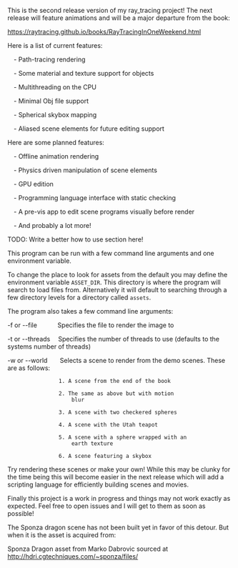This is the second release version of my ray_tracing 
project! The next release will feature animations and
will be a major departure from the book: 

https://raytracing.github.io/books/RayTracingInOneWeekend.html

Here is a list of current features:

&emsp;- Path-tracing rendering

&emsp;- Some material and texture support for objects

&emsp;- Multithreading on the CPU

&emsp;- Minimal Obj file support

&emsp;- Spherical skybox mapping

&emsp;- Aliased scene elements for future editing support

Here are some planned features:

&emsp;- Offline animation rendering

&emsp;- Physics driven manipulation of scene elements

&emsp;- GPU edition

&emsp;- Programming language interface with static checking

&emsp;- A pre-vis app to edit scene programs visually before render

&emsp;- And probably a lot more!

TODO: Write a better how to use section here!

This program can be run with a few command line arguments
and one environment variable.

To change the place to look for assets from the default
you may define the environment variable `ASSET_DIR`. This
directory is where the program will search to load files
from. Alternatively it will default to searching through
a few directory levels for a directory called `assets`.

The program also takes a few command line arguments:

-f or --file  &emsp;&emsp;&emsp;Specifies the file to render the image to

-t or --threads &emsp;Specifies the number of threads to use 
                (defaults to the systems number of threads)
                
-w or --world&emsp;&emsp;Selects a scene to render from the demo 
scenes. These are as follows:
                
                    1. A scene from the end of the book
                    
                    2. The same as above but with motion 
                        blur
                        
                    3. A scene with two checkered spheres
                    
                    4. A scene with the Utah teapot
                    
                    5. A scene with a sphere wrapped with an
                        earth texture
                        
                    6. A scene featuring a skybox

Try rendering these scenes or make your own! While this
may be clunky for the time being this will become easier in
the next release which will add a scripting language for
efficiently building scenes and movies. 

Finally this project is a work in progress and things
may not work exactly as expected. Feel free to open issues
and I will get to them as soon as possible!

The Sponza dragon scene has not been built yet in favor of
this detour. But when it is the asset is acquired from:

Sponza Dragon asset from Marko Dabrovic sourced at http://hdri.cgtechniques.com/~sponza/files/
